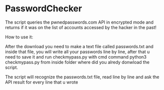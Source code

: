 # PasswordChecker
The script queries the pwnedpasswords.com API in encrypted mode and returns if it was on the list of accounts accessed by the hacker in the past!

How to use it:

After the download you need to make a text file called passwords.txt and inside that file, you will write all your passwords line by line, after that u need to save it and run checkmypass.py with cmd command python3 checkmypass.py from inside folder where did you alredy donwload the script. 

The script will recognize the passwords.txt file, read line by line and ask the API result for every line that u wrote
